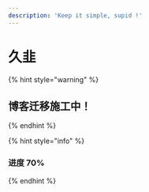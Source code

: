 ```yaml
---
description: 'Keep it simple, supid !'
---
```


# 久韭

{% hint style="warning" %}
## **博客迁移施工中！**
{% endhint %}

{% hint style="info" %}
### 进度 70%
{% endhint %}



